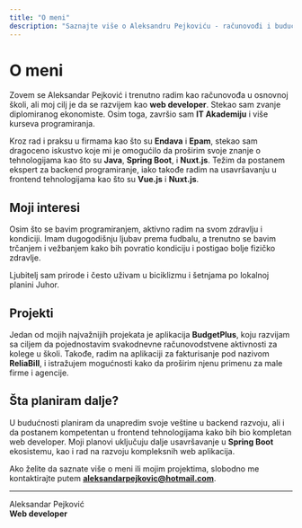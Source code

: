 ```yaml
---
title: "O meni"
description: "Saznajte više o Aleksandru Pejkoviću - računovođi i budućem web developeru."
---
```


# O meni

Zovem se Aleksandar Pejković i trenutno radim kao računovođa u osnovnoj školi, ali moj cilj je da se razvijem kao **web developer**. Stekao sam zvanje diplomiranog ekonomiste. Osim toga, završio sam **IT Akademiju** i više kurseva programiranja.

Kroz rad i praksu u firmama kao što su **Endava** i **Epam**, stekao sam dragoceno iskustvo koje mi je omogućilo da proširim svoje znanje o tehnologijama kao što su **Java**, **Spring Boot**, i **Nuxt.js**. Težim da postanem ekspert za backend programiranje, iako takođe radim na usavršavanju u frontend tehnologijama kao što su **Vue.js** i **Nuxt.js**.

## Moji interesi

Osim što se bavim programiranjem, aktivno radim na svom zdravlju i kondiciji. Imam dugogodišnju ljubav prema fudbalu, a trenutno se bavim trčanjem i vežbanjem kako bih povratio kondiciju i postigao bolje fizičko zdravlje.

Ljubitelj sam prirode i često uživam u biciklizmu i šetnjama po lokalnoj planini Juhor.

## Projekti

Jedan od mojih najvažnijih projekata je aplikacija **BudgetPlus**, koju razvijam sa ciljem da pojednostavim svakodnevne računovodstvene aktivnosti za kolege u školi. Takođe, radim na aplikaciji za fakturisanje pod nazivom **ReliaBill**, i istražujem mogućnosti kako da proširim njenu primenu za male firme i agencije.

## Šta planiram dalje?

U budućnosti planiram da unapredim svoje veštine u backend razvoju, ali i da postanem kompetentan u frontend tehnologijama kako bih bio kompletan web developer. Moji planovi uključuju dalje usavršavanje u **Spring Boot** ekosistemu, kao i rad na razvoju kompleksnih web aplikacija.

Ako želite da saznate više o meni ili mojim projektima, slobodno me kontaktirajte putem **[aleksandarpejkovic@hotmail.com](mailto:aleksandarpejkovic@hotmail.com)**.

---
Aleksandar Pejković  
**Web developer**

